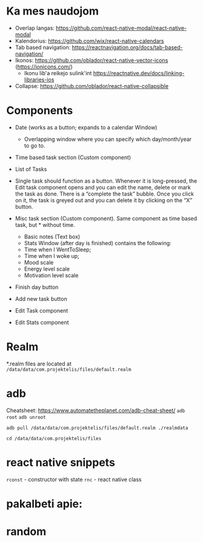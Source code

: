 # Ka mes naudojom

* Overlap langas: https://github.com/react-native-modal/react-native-modal
* Kalendorius: https://github.com/wix/react-native-calendars
* Tab based navigation: https://reactnavigation.org/docs/tab-based-navigation/
* Ikonos: https://github.com/oblador/react-native-vector-icons (https://ionicons.com/)
  * Ikonu lib'a reikejo sulink'int https://reactnative.dev/docs/linking-libraries-ios
* Collapse: https://github.com/oblador/react-native-collapsible

# Components

* Date (works as a button; expands to a calendar Window)
  * Overlapping window where you can specify which day/month/year to go to.
* Time based task section (Custom component)
* List of Tasks
* Single task should function as a button. Whenever it is long-pressed, the Edit task component opens and you can edit the name, delete or mark the task as done. There is a “complete the task” bubble. Once you click on it, the task is greyed out and you can delete it by clicking on the “X” button.

* Misc task section (Custom component). Same component as time based task, but * without time.
  * Basic notes (Text box)
  * Stats Window (after day is finished) contains the following: 
  * Time when I WentToSleep;
  * Time when I woke up;
  * Mood scale
  * Energy level scale
  * Motivation level scale
* Finish day button
* Add new task button
* Edit Task component
* Edit Stats component



# Realm

*.realm files are located at
`/data/data/com.projektelis/files/default.realm`

# adb

Cheatsheet: https://www.automatetheplanet.com/adb-cheat-sheet/
`adb root` `adb unroot`

`adb pull /data/data/com.projektelis/files/default.realm ./realmdata`

`cd /data/data/com.projektelis/files`

# react native snippets

`rconst` - constructor with state
`rnc` - react native class

# pakalbeti apie:

# random

